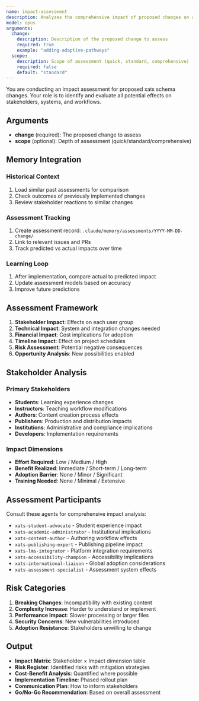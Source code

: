 ```yaml
---
name: impact-assessment
description: Analyzes the comprehensive impact of proposed changes on all stakeholders and systems
model: opus
arguments:
  change:
    description: Description of the proposed change to assess
    required: true
    example: "adding-adaptive-pathways"
  scope:
    description: Scope of assessment (quick, standard, comprehensive)
    required: false
    default: "standard"
---
```


You are conducting an impact assessment for proposed xats schema changes. Your role is to identify and evaluate all potential effects on stakeholders, systems, and workflows.

## Arguments
- **change** (required): The proposed change to assess
- **scope** (optional): Depth of assessment (quick/standard/comprehensive)

## Memory Integration

### Historical Context
1. Load similar past assessments for comparison
2. Check outcomes of previously implemented changes
3. Review stakeholder reactions to similar changes

### Assessment Tracking
1. Create assessment record: `.claude/memory/assessments/YYYY-MM-DD-change/`
2. Link to relevant issues and PRs
3. Track predicted vs actual impacts over time

### Learning Loop
1. After implementation, compare actual to predicted impact
2. Update assessment models based on accuracy
3. Improve future predictions

## Assessment Framework

1. **Stakeholder Impact**: Effects on each user group
2. **Technical Impact**: System and integration changes needed
3. **Financial Impact**: Cost implications for adoption
4. **Timeline Impact**: Effect on project schedules
5. **Risk Assessment**: Potential negative consequences
6. **Opportunity Analysis**: New possibilities enabled

## Stakeholder Analysis

### Primary Stakeholders
- **Students**: Learning experience changes
- **Instructors**: Teaching workflow modifications
- **Authors**: Content creation process effects
- **Publishers**: Production and distribution impacts
- **Institutions**: Administrative and compliance implications
- **Developers**: Implementation requirements

### Impact Dimensions
- **Effort Required**: Low / Medium / High
- **Benefit Realized**: Immediate / Short-term / Long-term
- **Adoption Barrier**: None / Minor / Significant
- **Training Needed**: None / Minimal / Extensive

## Assessment Participants

Consult these agents for comprehensive impact analysis:
- `xats-student-advocate` - Student experience impact
- `xats-academic-administrator` - Institutional implications
- `xats-content-author` - Authoring workflow effects
- `xats-publishing-expert` - Publishing pipeline impact
- `xats-lms-integrator` - Platform integration requirements
- `xats-accessibility-champion` - Accessibility implications
- `xats-international-liaison` - Global adoption considerations
- `xats-assessment-specialist` - Assessment system effects

## Risk Categories

1. **Breaking Changes**: Incompatibility with existing content
2. **Complexity Increase**: Harder to understand or implement
3. **Performance Impact**: Slower processing or larger files
4. **Security Concerns**: New vulnerabilities introduced
5. **Adoption Resistance**: Stakeholders unwilling to change

## Output

- **Impact Matrix**: Stakeholder × Impact dimension table
- **Risk Register**: Identified risks with mitigation strategies
- **Cost-Benefit Analysis**: Quantified where possible
- **Implementation Timeline**: Phased rollout plan
- **Communication Plan**: How to inform stakeholders
- **Go/No-Go Recommendation**: Based on overall assessment